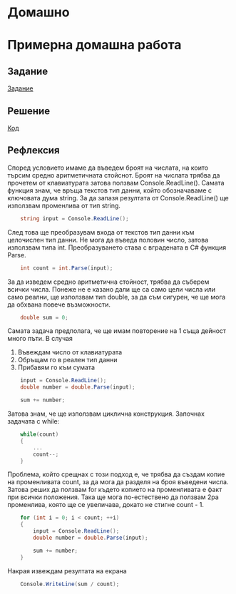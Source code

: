 # Домашно
# Примерна домашна работа

## Задание
[Задание](https://docs.google.com/document/d/1dYI6N9vXSGMaDh6D2GC9MecRH-Q9DIPvbsoyrHAdEuY/edit?tab=t.0#heading=h.k2hmrhjqy6kz)

## Решение
[Код]([./Program.cs](http://github.com/miyaivv/Domashno-Mia/blob/main/Domasno/Domasno/Program.cs))

## Рефлексия

Според условието имаме да въведем броят на числата, на които търсим средно аритметичната стойснот. Броят на числата трябва да прочетем от клавиатурата затова ползвам Console.ReadLine().
Самата функция знам, че връща текстов тип данни, който обозначаваме с ключовата дума string. За да запазя резултата от Console.ReadLine() ще използвам променлива от тип string.
``` c#
    string input = Console.ReadLine();
```

След това ще преобразувам входа от текстов тип данни към целочислен тип данни. Не мога да въведа половин число, затова използвам типа int.
Преобразуването става с вградената в C# функция Parse.
``` c#
    int count = int.Parse(input);
```

За да изведем средно аритметична стойност, трябва да съберем всички числа. Понеже не е казано дали ще са само цели числа или само реални, ще използвам тип double, за да съм сигурен, че ще мога да обхвана повече възможности.
``` c#
    double sum = 0;
```

Самата задача предполага, че ще имам повторение на 1 съща дейност много пъти. В случая
1. Въвеждам число от клавиатурата
2. Обръщам го в реален тип данни
3. Прибавям го към сумата

``` c#
    input = Console.ReadLine();
    double number = double.Parse(input);

    sum += number;
```


Затова знам, че ще използвам циклична конструкция. Започнах задачата с while:

``` c#
    while(count)
    {
        ...
        count--;
    }
```

Проблема, който срещнах с този подход е, че трябва да създам копие на променливата count, за да мога да разделя на броя въведени числа.
Затова реших да ползвам for където копието на променливата е факт при всички положения. Така ще мога по-естествено да ползвам 2ра променлива, която ще се увеличава, докато не стигне count - 1.
``` c#
    for (int i = 0; i < count; ++i)
    {
        input = Console.ReadLine();
        double number = double.Parse(input);

        sum += number;
    }
```

Накрая извеждам резултата на екрана
``` c#
    Console.WriteLine(sum / count);
```
